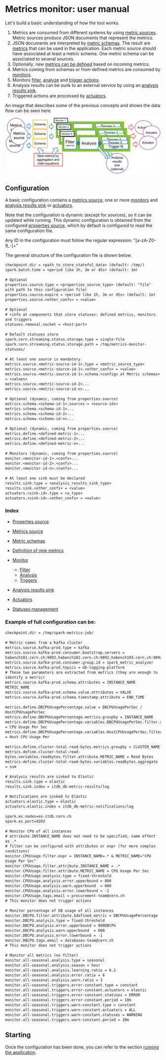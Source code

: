 # Metrics monitor: user manual

Let's build a basic understanding of how the tool works.

1) Metrics are consumed from different systems by using [metric sources](metric-sources.md). Metric sources produce JSON documents that represent the metrics.
2) JSON documents are interpreted by [metric schemas](metrics-schema.md). The result are [metrics](metrics.md) that can be used in the application. Each metric source should have associated at least a metric schema. One metric schema can be associated to several sources.
3) Optionally, new [metrics can be defined](define-metrics.md) based on incoming metrics.
4) Metrics coming from schemas or from defined metrics are consumed by [monitors](monitor.md).
5) Monitors [filter](metrics-filter.md), [analyze](monitor-analysis.md) and [trigger actions](monitor-triggers.md).
6) Analysis results can be sunk to an external service by using an [analysis results sink](analysis-results-sink.md).
7) Triggered actions are processed by [actuators](actuators.md).

An image that describes some of the previous concepts and shows the data flow can be seen here.
  
![Data flow](/doc/img/dataflow.png)

## Configuration

A basic configuration contains a [metrics source](metric-sources.md), one or more [monitors](monitor.md) and [analysis results sink](analysis-results-sink.md) or [actuators](actuators.md).

Note that the configuration is dynamic (except for sources), so it can be updated while running. This dynamic configuration is obtained from the configured [properties source](properties-source.md), which by default is configured to read the same configuration file.

Any ID in the configuration must follow the regular expression: "[a-zA-Z0-9_-]+"

The general structure of the configuration file is shown below.

```
checkpoint.dir = <path_to_store_stateful_data> (default: /tmp/)
spark.batch.time = <period like 1h, 3m or 45s> (default: 1m)

# Optional
properties.source.type = <properties_source_type> (default: "file" with path to this configuration file)
properties.source.expire = <period like 1h, 3m or 45s> (default: 1m)
properties.source.<other_confs> = <value>

# Optional
# +info at components that store statuses: defined metrics, monitors and triggers
statuses.removal.socket = <host:port>

# Default statuses store
spark.cern.streaming.status.storage.type = single-file
spark.cern.streaming.status.storage.path = /tmp/metrics-monitor-statuses/

# At least one source is mandatory
metrics.source.<metric-source-id-1>.type = <metric_source_type>
metrics.source.<metric-source-id-1>.<other_confs> = <value>
metrics.source.<metric-source-id-1>.schema.<configs at Metric schemas> = <values>
metrics.source.<metric-source-id-2>...
metrics.source.<metric-source-id-n>...

# Optional (dynamic, coming from properties.source)
metrics.schema.<schema-id-1>.sources = <source-ids>
metrics.schema.<schema-id-1>...
metrics.schema.<schema-id-2>...
metrics.schema.<schema-id-n>...

# Optional (dynamic, coming from properties.source)
metrics.define.<defined-metric-1>...
metrics.define.<defined-metric-2>...
metrics.define.<defined-metric-n>...

# Monitors (dynamic, coming from properties.source)
monitor.<monitor-id-1>.<confs>...
monitor.<monitor-id-2>.<confs>...
monitor.<monitor-id-n>.<confs>...

# At least one sink must be declared
results.sink.type = <analysis_results_sink_type>
results.sink.<other_confs> = <value>
actuators.<sink-id>.type = <a_type>
actuators.<sink-id>.<other_confs> = <value>
```

### Index

* [Properties source](properties-source.md)
* [Metrics source](metric-sources.md)
* [Metric schemas](metrics-schema.md)
* [Definition of new metrics](define-metrics.md)
* [Monitor](monitor.md)
  * [Filter](metrics-filter.md) 
  * [Analysis](monitor-analysis.md)
  * [Triggers](monitor-triggers.md)
* [Analysis results sink](analysis-results-sink.md)
* [Actuators](actuators.md)

* [Statuses management](statuses-management.md)

### Example of full configuration can be:

```
checkpoint.dir = /tmp/spark-metrics-job/

# Metric comes from a Kafka cluster
metrics.source.kafka-prod.type = kafka
metrics.source.kafka-prod.consumer.bootstrap.servers = habench101.cern.ch:9092,habench102.cern.ch:9092,habench103.cern.ch:9092
metrics.source.kafka-prod.consumer.group.id = spark_metric_analyzer
metrics.source.kafka-prod.topics = db-logging-platform
# These two parameters are extracted from metrics (they are enough to identify a metric)
metrics.source.kafka-prod.schema.attributes = INSTANCE_NAME METRIC_NAME
metrics.source.kafka-prod.schema.value.attributes = VALUE
metrics.source.kafka-prod.schema.timestamp.attribute = END_TIME

metrics.define.DBCPUUsagePercentage.value = DBCPUUsagePerSec / HostCPUUsagePerSec
metrics.define.DBCPUUsagePercentage.metrics.groupby = INSTANCE_NAME
metrics.define.DBCPUUsagePercentage.variables.DBCPUUsagePerSec.filter.attribute.METRIC_NAME = CPU Usage Per Sec
metrics.define.DBCPUUsagePercentage.variables.HostCPUUsagePerSec.filter.attribute.METRIC_NAME = Host CPU Usage Per 

metrics.define.cluster-total-read-bytes.metrics.groupby = CLUSTER_NAME
metrics.define.cluster-total-read-bytes.variables.readbytes.filter.attribute.METRIC_NAME = Read Bytes
metrics.define.cluster-total-read-bytes.variables.readbytes.aggregate = sum

# Analysis results are sinked to Elastic
results.sink.type = elastic
results.sink.index = itdb_db-metric-results/log

# Notifications are sinked to Elastic
actuators.elastic.type = elastic
actuators.elastic.index = itdb_db-metric-notifications/log

spark.es.nodes=es-itdb.cern.ch
spark.es.port=9203

# Monitor CPU of all instances
# attribute.INSTANCE_NAME does not need to be specified, same effect as .*
# filter can be configured with attributes or expr (for more complex conditions)
monitor.CPUUsage.filter.expr = INSTANCE_NAME=.* & METRIC_NAME="CPU Usage Per Sec"
monitor.CPUUsage.filter.attribute.INSTANCE_NAME = .*
monitor.CPUUsage.filter.attribute.METRIC_NAME = CPU Usage Per Sec
monitor.CPUUsage.analysis.type = fixed-threshold
monitor.CPUUsage.analysis.error.upperbound = 800
monitor.CPUUsage.analysis.warn.upperbound  = 600
monitor.CPUUsage.analysis.error.lowerbound = -1
monitor.CPUUsage.tags.email = procurement-team@cern.ch
# This monitor does not trigger actions

# Monitor percentage of DB usage of all instances
monitor.DBCPU.filter.attribute.$defined_metric = DBCPUUsagePercentage
monitor.DBCPU.analysis.type = fixed-threshold
monitor.DBCPU.analysis.error.upperbound = 800DBCPU
monitor.DBCPU.analysis.warn.upperbound  = 600
monitor.DBCPU.analysis.error.lowerbound = -1
monitor.DBCPU.tags.email = databases-team@cern.ch
# This monitor does not trigger actions

# Monitor all metrics (no filter)
monitor.all-seasonal.analysis.type = seasonal
monitor.all-seasonal.analysis.season = hour
monitor.all-seasonal.analysis.learning.ratio = 0.2
monitor.all-seasonal.analysis.error.ratio = 6
monitor.all-seasonal.analysis.warn.ratio = 3
monitor.all-seasonal.triggers.error-constant.type = constant
monitor.all-seasonal.triggers.error-constant.actuators = elastic
monitor.all-seasonal.triggers.error-constant.statuses = ERROR
monitor.all-seasonal.triggers.error-constant.period = 10m
monitor.all-seasonal.triggers.warn-constant.type = constant
monitor.all-seasonal.triggers.warn-constant.actuators = ALL
monitor.all-seasonal.triggers.warn-constant.statuses = WARNING
monitor.all-seasonal.triggers.warn-constant.period = 20m
```

## Starting

Once the configuration has been done, you can refer to the section [running the application](running.md).
